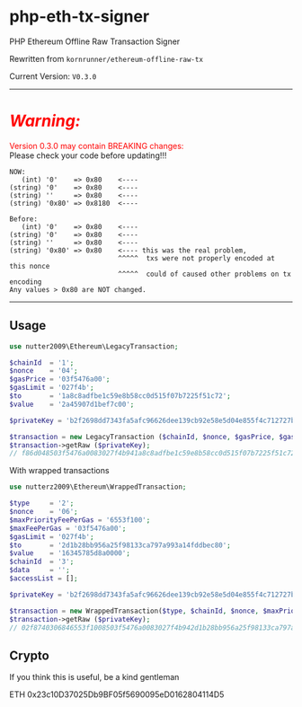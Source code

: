 # php-eth-tx-signer

PHP Ethereum Offline Raw Transaction Signer

Rewritten from `kornrunner/ethereum-offline-raw-tx`

Current Version: `V0.3.0`

--- 

# <em style="color:#FF0000">Warning:</em>
<div style="color:#FF0000">Version 0.3.0 may contain BREAKING changes:</div>
<div>Please check your code before updating!!!</div>

```
NOW:
   (int) '0'    => 0x80    <----
(string) '0'    => 0x80    <----
(string) ''     => 0x80    <----
(string) '0x80' => 0x8180  <---- 

Before:
   (int) '0'    => 0x80    <----
(string) '0'    => 0x80    <----
(string) ''     => 0x80    <----
(string) '0x80' => 0x80    <---- this was the real problem,
                           ^^^^^  txs were not properly encoded at this nonce
                           ^^^^^  could of caused other problems on tx encoding 
Any values > 0x80 are NOT changed.
```

---
## Usage

```php
use nutter2009\Ethereum\LegacyTransaction;

$chainId  = '1';
$nonce    = '04';
$gasPrice = '03f5476a00';
$gasLimit = '027f4b';
$to       = '1a8c8adfbe1c59e8b58cc0d515f07b7225f51c72';
$value    = '2a45907d1bef7c00';

$privateKey = 'b2f2698dd7343fa5afc96626dee139cb92e58e5d04e855f4c712727bf198e898';

$transaction = new LegacyTransaction ($chainId, $nonce, $gasPrice, $gasLimit, $to, $value);
$transaction->getRaw ($privateKey);
// f86d048503f5476a0083027f4b941a8c8adfbe1c59e8b58cc0d515f07b7225f51c72882a45907d1bef7c00801ba0e68be766b40702e6d9c419f53d5e053c937eda36f0e973074d174027439e2b5da0790df3e4d0294f92d69104454cd96005e21095efd5f2970c2829736ca39195d8
```

With wrapped transactions

```php
use nutterz2009\Ethereum\WrappedTransaction;

$type     = '2'; 
$nonce    = '06';
$maxPriorityFeePerGas = '6553f100';
$maxFeePerGas = '03f5476a00';
$gasLimit = '027f4b';
$to       = '2d1b28bb956a25f98133ca797a993a14fddbec80';
$value    = '16345785d8a0000';
$chainId  = '3';
$data     = '';
$accessList = [];

$privateKey = 'b2f2698dd7343fa5afc96626dee139cb92e58e5d04e855f4c712727bf198e898';

$transaction = new WrappedTransaction($type, $chainId, $nonce, $maxPriorityFeePerGas, $maxFeePerGas, $gasLimit, $to, $value, $data, $accessList);
$transaction->getRaw ($privateKey);
// 02f8740306846553f1008503f5476a0083027f4b942d1b28bb956a25f98133ca797a993a14fddbec8088016345785d8a000080c080a0d0c5504fc08c5cfa5ed78b86ca96f02df9959e8aeb7bf0c7d8e9844f61dbc469a042c4503ae4141a06905b0ba3ce831b86407657af938817d7cd32f6cc796895bb
```

## Crypto
If you think this is useful, be a kind gentleman

ETH 0x23c10D37025Db9BF05f5690095eD0162804114D5
